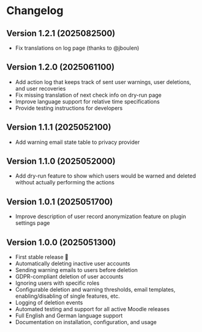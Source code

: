 # Changelog

## Version 1.2.1 (2025082500)

- Fix translations on log page (thanks to @jboulen)


## Version 1.2.0 (2025061100)

- Add action log that keeps track of sent user warnings, user deletions, and user recoveries
- Fix missing translation of next check info on dry-run page
- Improve language support for relative time specifications
- Provide testing instructions for developers


## Version 1.1.1 (2025052100)

- Add warning email state table to privacy provider


## Version 1.1.0 (2025052000)

- Add dry-run feature to show which users would be warned and deleted without actually performing the actions


## Version 1.0.1 (2025051700)

- Improve description of user record anonymization feature on plugin settings page


## Version 1.0.0 (2025051300)

- First stable release 🚀
- Automatically deleting inactive user accounts
- Sending warning emails to users before deletion
- GDPR-compliant deletion of user accounts
- Ignoring users with specific roles
- Configurable deletion and warning thresholds, email templates, enabling/disabling of single features, etc.
- Logging of deletion events
- Automated testing and support for all active Moodle releases
- Full English and German language support
- Documentation on installation, configuration, and usage
